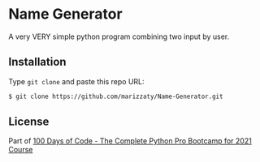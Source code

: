 # Name Generator

A very VERY simple python program combining two input by user.

## Installation

Type <code>git clone</code> and paste this repo URL:

```bash
$ git clone https://github.com/marizzaty/Name-Generator.git
```

## License
Part of <a href="https://www.udemy.com/course/100-days-of-code/">100 Days of Code - The Complete Python Pro Bootcamp for 2021 Course</a>
